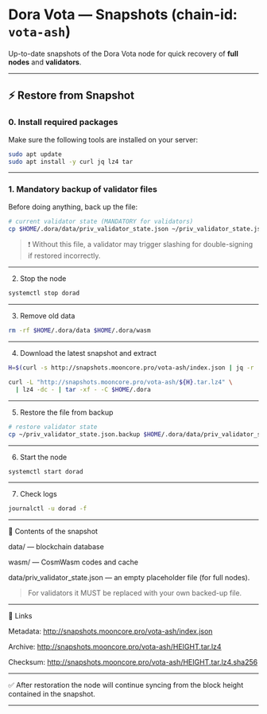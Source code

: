 # Dora Vota — Snapshots (chain-id: `vota-ash`)

Up-to-date snapshots of the Dora Vota node for quick recovery of **full nodes** and **validators**.

---

## ⚡ Restore from Snapshot

### 0. Install required packages
Make sure the following tools are installed on your server:

```bash
sudo apt update
sudo apt install -y curl jq lz4 tar
```

---

### 1. Mandatory backup of validator files
Before doing anything, back up the file:

```bash
# current validator state (MANDATORY for validators)
cp $HOME/.dora/data/priv_validator_state.json ~/priv_validator_state.json.backup
```
> ❗ Without this file, a validator may trigger slashing for double-signing if restored incorrectly.


---

2. Stop the node

```bash
systemctl stop dorad
```

---

3. Remove old data

```bash
rm -rf $HOME/.dora/data $HOME/.dora/wasm
```

---

4. Download the latest snapshot and extract

```bash
H=$(curl -s http://snapshots.mooncore.pro/vota-ash/index.json | jq -r .height)

curl -L "http://snapshots.mooncore.pro/vota-ash/${H}.tar.lz4" \
  | lz4 -dc - | tar -xf - -C $HOME/.dora
```

---

5. Restore the file from backup

```bash
# restore validator state
cp ~/priv_validator_state.json.backup $HOME/.dora/data/priv_validator_state.json
```

---

6. Start the node
```bash
systemctl start dorad
```

---

7. Check logs
```bash
journalctl -u dorad -f
```

---

📂 Contents of the snapshot

data/ — blockchain database

wasm/ — CosmWasm codes and cache

data/priv_validator_state.json — an empty placeholder file (for full nodes).

> For validators it MUST be replaced with your own backed-up file.




---

🔗 Links

Metadata: http://snapshots.mooncore.pro/vota-ash/index.json

Archive: http://snapshots.mooncore.pro/vota-ash/HEIGHT.tar.lz4

Checksum: http://snapshots.mooncore.pro/vota-ash/HEIGHT.tar.lz4.sha256



---

✅ After restoration the node will continue syncing from the block height contained in the snapshot.

---
